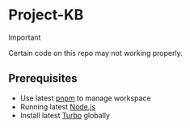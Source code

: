 # Project-KB

> [!IMPORTANT]  
> Certain code on this repo may not working properly.

## Prerequisites

- Use latest [pnpm](https://pnpm.io/installation) to manage workspace
- Running latest [Node.js](https://nodejs.org/en)
- Install latest [Turbo](https://turbo.build/repo/docs/getting-started/installation) globally
